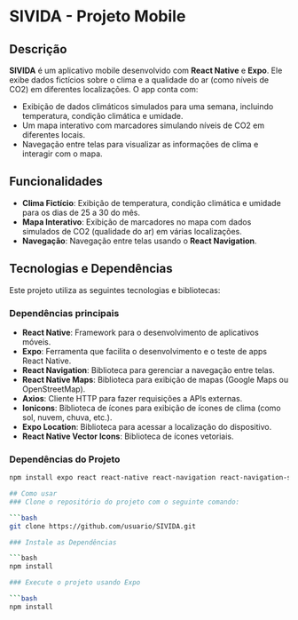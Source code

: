 # SIVIDA - Projeto Mobile

## Descrição

**SIVIDA** é um aplicativo mobile desenvolvido com **React Native** e **Expo**. Ele exibe dados fictícios sobre o clima e a qualidade do ar (como níveis de CO2) em diferentes localizações. O app conta com:

- Exibição de dados climáticos simulados para uma semana, incluindo temperatura, condição climática e umidade.
- Um mapa interativo com marcadores simulando níveis de CO2 em diferentes locais.
- Navegação entre telas para visualizar as informações de clima e interagir com o mapa.

## Funcionalidades

- **Clima Fictício**: Exibição de temperatura, condição climática e umidade para os dias de 25 a 30 do mês.
- **Mapa Interativo**: Exibição de marcadores no mapa com dados simulados de CO2 (qualidade do ar) em várias localizações.
- **Navegação**: Navegação entre telas usando o **React Navigation**.

## Tecnologias e Dependências

Este projeto utiliza as seguintes tecnologias e bibliotecas:

### Dependências principais

- **React Native**: Framework para o desenvolvimento de aplicativos móveis.
- **Expo**: Ferramenta que facilita o desenvolvimento e o teste de apps React Native.
- **React Navigation**: Biblioteca para gerenciar a navegação entre telas.
- **React Native Maps**: Biblioteca para exibição de mapas (Google Maps ou OpenStreetMap).
- **Axios**: Cliente HTTP para fazer requisições a APIs externas.
- **Ionicons**: Biblioteca de ícones para exibição de ícones de clima (como sol, nuvem, chuva, etc.).
- **Expo Location**: Biblioteca para acessar a localização do dispositivo.
- **React Native Vector Icons**: Biblioteca de ícones vetoriais.

### Dependências do Projeto

```bash
npm install expo react react-native react-navigation react-navigation-stack axios react-native-vector-icons expo-location react-native-maps

## Como usar
### Clone o repositório do projeto com o seguinte comando:

```bash
git clone https://github.com/usuario/SIVIDA.git

### Instale as Dependências

```bash
npm install

### Execute o projeto usando Expo

```bash
npm install






